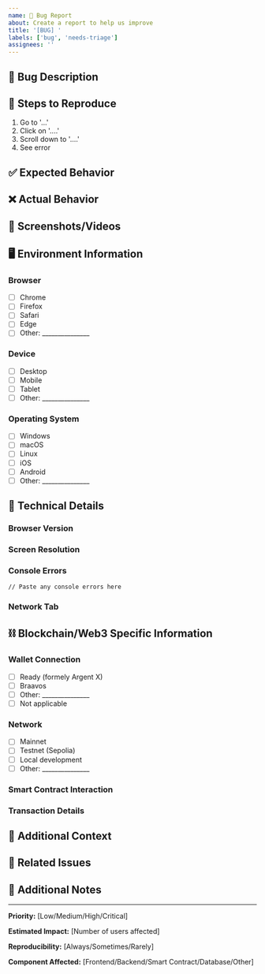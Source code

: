 ```yaml
---
name: 🐛 Bug Report
about: Create a report to help us improve
title: '[BUG] '
labels: ['bug', 'needs-triage']
assignees: ''
---
```


## 🐛 Bug Description

<!-- A clear and concise description of what the bug is -->

## 🔄 Steps to Reproduce

<!-- Steps to reproduce the behavior -->

1. Go to '...'
2. Click on '....'
3. Scroll down to '....'
4. See error

## ✅ Expected Behavior

<!-- A clear and concise description of what you expected to happen -->

## ❌ Actual Behavior

<!-- A clear and concise description of what actually happened -->

## 📸 Screenshots/Videos

<!-- If applicable, add screenshots or videos to help explain your problem -->

## 🖥️ Environment Information

### Browser
- [ ] Chrome
- [ ] Firefox
- [ ] Safari
- [ ] Edge
- [ ] Other: _______________

### Device
- [ ] Desktop
- [ ] Mobile
- [ ] Tablet
- [ ] Other: _______________

### Operating System
- [ ] Windows
- [ ] macOS
- [ ] Linux
- [ ] iOS
- [ ] Android
- [ ] Other: _______________

## 🔧 Technical Details

### Browser Version
<!-- e.g., Chrome 120.0.6099.109 -->

### Screen Resolution
<!-- e.g., 1920x1080 -->

### Console Errors
<!-- Any JavaScript errors in the browser console -->

```
// Paste any console errors here
```

### Network Tab
<!-- Any failed network requests -->

## ⛓️ Blockchain/Web3 Specific Information

### Wallet Connection
- [ ] Ready (formely Argent X)
- [ ] Braavos
- [ ] Other: _______________
- [ ] Not applicable

### Network
- [ ] Mainnet
- [ ] Testnet (Sepolia)
- [ ] Local development
- [ ] Other: _______________

### Smart Contract Interaction
<!-- If the bug involves smart contract interaction, provide details -->

### Transaction Details
<!-- If the bug involves a failed transaction, provide transaction hash and details -->

## 🧪 Additional Context

<!-- Add any other context about the problem here -->

## 🔗 Related Issues

<!-- Link any related issues -->

## 📝 Additional Notes

<!-- Any additional information that might be helpful -->

---

**Priority:** [Low/Medium/High/Critical]

**Estimated Impact:** [Number of users affected]

**Reproducibility:** [Always/Sometimes/Rarely]

**Component Affected:** [Frontend/Backend/Smart Contract/Database/Other] 